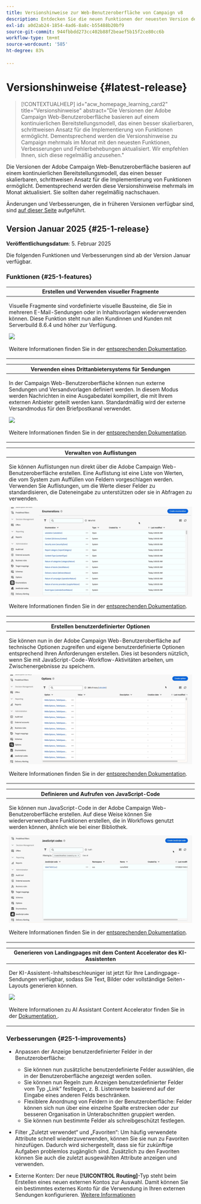 ```yaml
---
title: Versionshinweise zur Web-Benutzeroberfläche von Campaign v8
description: Entdecken Sie die neuen Funktionen der neuesten Version der Campaign Web-Benutzeroberfläche
exl-id: a0d2ab24-1854-4ad6-8a8c-b55488b20bf9
source-git-commit: 944fbbdd273cc402b88f2beaef5b15f2ce80cc6b
workflow-type: tm+mt
source-wordcount: '585'
ht-degree: 83%

---
```


# Versionshinweise {#latest-release}

>[!CONTEXTUALHELP]
>id="acw_homepage_learning_card2"
>title="Versionshinweise"
>abstract="Die Versionen der Adobe Campaign Web-Benutzeroberfläche basieren auf einem kontinuierlichen Bereitstellungsmodell, das einen besser skalierbaren, schrittweisen Ansatz für die Implementierung von Funktionen ermöglicht. Dementsprechend werden die Versionshinweise zu Campaign mehrmals im Monat mit den neuesten Funktionen, Verbesserungen und Fehlerbehebungen aktualisiert. Wir empfehlen Ihnen, sich diese regelmäßig anzusehen."

Die Versionen der Adobe Campaign Web-Benutzeroberfläche basieren auf einem kontinuierlichen Bereitstellungsmodell, das einen besser skalierbaren, schrittweisen Ansatz für die Implementierung von Funktionen ermöglicht. Dementsprechend werden diese Versionshinweise mehrmals im Monat aktualisiert. Sie sollten daher regelmäßig nachschauen.

Änderungen und Verbesserungen, die in früheren Versionen verfügbar sind, sind [auf dieser Seite](release-notes-24.md) aufgeführt.

## Version Januar 2025 {#25-1-release}

**Veröffentlichungsdatum**: 5. Februar 2025

Die folgenden Funktionen und Verbesserungen sind ab der Version Januar verfügbar.

### Funktionen {#25-1-features}


<table>
<thead>
<tr>
<th><strong>Erstellen und Verwenden visueller Fragmente</strong><br/></th>
</tr>
</thead>
<tbody>
<tr>
<td>
<p>Visuelle Fragmente sind vordefinierte visuelle Bausteine, die Sie in mehreren E-Mail-Sendungen oder in Inhaltsvorlagen wiederverwenden können. Diese Funktion steht nun allen Kundinnen und Kunden mit Serverbuild 8.6.4 und höher zur Verfügung.</p>
<img src="assets/do-not-localize/visual-fragment.gif">
<p>Weitere Informationen finden Sie in der <a href="../content/use-visual-fragments.md">entsprechenden Dokumentation</a>.</p>
</td>
</tr>
</tbody>
</table>

<table>
<thead>
<tr>
<th><strong>Verwenden eines Drittanbietersystems für Sendungen</strong><br/></th>
</tr>
</thead>
<tbody>
<tr>
<td>
<p>In der Campaign Web-Benutzeroberfläche können nun externe Sendungen und Versandvorlagen definiert werden. In diesem Modus werden Nachrichten in eine Ausgabedatei kompiliert, die mit Ihrem externen Anbieter geteilt werden kann. Standardmäßig wird der externe Versandmodus für den Briefpostkanal verwendet.</p>
<img src="assets/do-not-localize/external-delivery.gif">
<p>Weitere Informationen finden Sie in der <a href="../msg/send-external-deliveries.md">entsprechenden Dokumentation</a>.</p>
</td>
</tr>
</tbody>
</table>

<!--
<table>
<thead>
<tr>
<th><strong>Create business rules (typology rules)</strong><br/></th>
</tr>
</thead>
<tbody>
<tr>
<td>
<p>You can now create typologies and typology rules in the Adobe Campaign web interface. A typology is a collection of typology rules that help control, filter, and prioritize deliveries. Typologies ensure that your deliveries always contain required elements (such as an unsubscribe link or subject line) and apply filtering rules to exclude specific groups from your target audience (such as unsubscribers, competitors, or non-loyalty customers).</p>
<img src="assets/do-not-localize/typology.gif">
<p>For more information, refer to the <a href="../administration/typologies.md">detailed documentation</a>.</p>
</td>
</tr>
</tbody>
</table>
-->

<table>
<thead>
<tr>
<th><strong>Verwalten von Auflistungen</strong><br/></th>
</tr>
</thead>
<tbody>
<tr>
<td>
<p>Sie können Auflistungen nun direkt über die Adobe Campaign Web-Benutzeroberfläche erstellen. Eine Auflistung ist eine Liste von Werten, die vom System zum Auffüllen von Feldern vorgeschlagen werden. Verwenden Sie Auflistungen, um die Werte dieser Felder zu standardisieren, die Dateneingabe zu unterstützen oder sie in Abfragen zu verwenden.</p>
<img src="assets/do-not-localize/enumerations.gif">
<p>Weitere Informationen finden Sie in der <a href="../administration/enumerations.md">entsprechenden Dokumentation</a>.</p>
</td>
</tr>
</tbody>
</table>

<table>
<thead>
<tr>
<th><strong>Erstellen benutzerdefinierter Optionen</strong><br/></th>
</tr>
</thead>
<tbody>
<tr>
<td>
<p>Sie können nun in der Adobe Campaign Web-Benutzeroberfläche auf technische Optionen zugreifen und eigene benutzerdefinierte Optionen entsprechend Ihren Anforderungen erstellen. Dies ist besonders nützlich, wenn Sie mit JavaScript-Code-Workflow-Aktivitäten arbeiten, um Zwischenergebnisse zu speichern.</p>
<img src="assets/do-not-localize/options.gif">
<p>Weitere Informationen finden Sie in der <a href="../administration/options.md">entsprechenden Dokumentation</a>.</p>
</td>
</tr>
</tbody>
</table>


<table>
<thead>
<tr>
<th><strong>Definieren und Aufrufen von JavaScript-Code</strong><br/></th>
</tr>
</thead>
<tbody>
<tr>
<td>
<p>Sie können nun JavaScript-Code in der Adobe Campaign Web-Benutzeroberfläche erstellen. Auf diese Weise können Sie wiederverwendbare Funktionen erstellen, die in Workflows genutzt werden können, ähnlich wie bei einer Bibliothek.</p>
<img src="assets/do-not-localize/javascript.gif">
<p>Weitere Informationen finden Sie in der <a href="../administration/javascript-codes.md">entsprechenden Dokumentation</a>.</p>
</td>
</tr>
</tbody>
</table>


<table>
<thead>
<tr>
<th><strong>Generieren von Landingpages mit dem Content Accelerator des KI-Assistenten</strong><br/></th>
</tr>
</thead>
<tbody>
<tr>
<td>
<p>Der KI-Assistent-Inhaltsbeschleuniger ist jetzt für Ihre Landingpage-Sendungen verfügbar, sodass Sie Text, Bilder oder vollständige Seiten-Layouts generieren können.</p>
<img src="assets/do-not-localize/ai-lp.gif">
<p>Weitere Informationen zu AI Assistant Content Accelerator finden Sie in der <a href="../email/generative-lp.md"> Dokumentation </a>.</p>
</td>
</tr>
</tbody>
</table>




### Verbesserungen {#25-1-improvements}

* Anpassen der Anzeige benutzerdefinierter Felder in der Benutzeroberfläche:

   * Sie können nun zusätzliche benutzerdefinierte Felder auswählen, die in der Benutzeroberfläche angezeigt werden sollen.
   * Sie können nun Regeln zum Anzeigen benutzerdefinierter Felder vom Typ „Link“ festlegen, z. B. Listenwerte basierend auf der Eingabe eines anderen Felds beschränken.
   * Flexiblere Anordnung von Feldern in der Benutzeroberfläche: Felder können sich nun über eine einzelne Spalte erstrecken oder zur besseren Organisation in Unterabschnitten gruppiert werden.
   * Sie können nun bestimmte Felder als schreibgeschützt festlegen.

* Filter „Zuletzt verwendet“ und „Favoriten“: Um häufig verwendete Attribute schnell wiederzuverwenden, können Sie sie nun zu Favoriten hinzufügen. Dadurch wird sichergestellt, dass sie für zukünftige Aufgaben problemlos zugänglich sind. Zusätzlich zu den Favoriten können Sie auch die zuletzt ausgewählten Attribute anzeigen und verwenden.

* Externe Konten: Der neue **[!UICONTROL Routing]**-Typ steht beim Erstellen eines neuen externen Kontos zur Auswahl. Damit können Sie ein bestimmtes externes Konto für die Verwendung in Ihren externen Sendungen konfigurieren. [Weitere Informationen](../administration/external-account.md#routing)